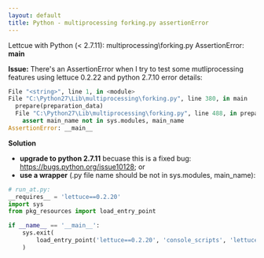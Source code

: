 ```yaml
---
layout: default
title: Python - multiprocessing forking.py assertionError
---
```


Lettcue with Python (< 2.7.11): multiprocessing\forking.py AssertionError: __main__

**Issue:**
There's an AssertionError when I try to test some mutliprocessing features using lettuce 0.2.22 and python 2.7.10
error details:

```python
File "<string>", line 1, in <module>
File "C:\Python27\Lib\multiprocessing\forking.py", line 380, in main
  prepare(preparation_data)
  File "C:\Python27\Lib\multiprocessing\forking.py", line 488, in prepare
    assert main_name not in sys.modules, main_name
AssertionError: __main__
```

**Solution**

 - **upgrade to python 2.7.11** becuase this is a fixed bug: https://bugs.python.org/issue10128; or
 - **use a wrapper** (.py file name should be not in sys.modules, main_name):

```python
# run_at.py:
__requires__ = 'lettuce==0.2.20'
import sys
from pkg_resources import load_entry_point

if __name__ == '__main__':
    sys.exit(
        load_entry_point('lettuce==0.2.20', 'console_scripts', 'lettuce')()
    )
```
